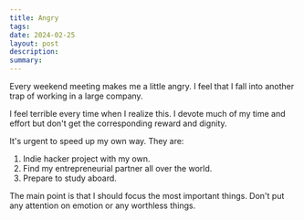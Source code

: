 ```yaml
---
title: Angry
tags: 
date: 2024-02-25
layout: post
description: 
summary:
---
```


Every weekend meeting makes me a little angry. I feel that I fall into another trap of working in a large company. 

I feel terrible every time when I realize this. I devote much of my time and effort but don't get the corresponding reward and dignity. 

It's urgent to speed up my own way. They are:

1. Indie hacker project with my own.
2. Find my entrepreneurial partner all over the world. 
3. Prepare to study aboard.

The main point is that I should focus the most important things. Don't put any attention on emotion or any worthless things.
